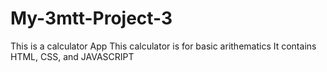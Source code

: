 # My-3mtt-Project-3
This is a calculator App
This calculator is for basic arithematics
It contains HTML, CSS, and JAVASCRIPT
